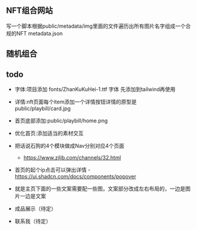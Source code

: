 ## NFT组合网站
写一个脚本根据public/metadata/img里面的文件遍历出所有图片名字组成一个合规的NFT metadata.json

## 随机组合

## todo
- 字体:项目添加 fonts/ZhanKuKuHei-1.ttf 字体 先添加到tailwind再使用
- 详情:nft页面每个item添加一个详情按钮详情的原型是public/playbill/card.jpg
- 首页底部添加:public/playbill/home.png
- 优化首页:添加适当的素材交互


- 把话说石狗的4个模块做成Nav分别对应4个页面
    - https://www.zjlib.com/channels/32.html
- 首页的起个ip点击可以弹出详情 - https://ui.shadcn.com/docs/components/popover
- 就是主页下面的一些文案需要配一些图，文案部分改成左右布局的，一边是图片一边是文案

- 成品展示（待定）
- 联系我（待定）